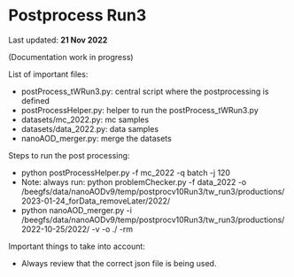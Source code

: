 # Postprocess Run3

Last updated: **21 Nov 2022**

(Documentation work in progress)

List of important files:

 * postProcess_tWRun3.py: central script where the postprocessing is defined
 * postProcessHelper.py: helper to run the postProcess_tWRun3.py
 * datasets/mc_2022.py: mc samples
 * datasets/data_2022.py: data samples
 * nanoAOD_merger.py: merge the datasets

Steps to run the post processing:
 
 * python postProcessHelper.py -f mc_2022 -q batch -j 120
 * Note: always run: python problemChecker.py -f data_2022 -o /beegfs/data/nanoAODv9/temp/postprocv10Run3/tw_run3/productions/2023-01-24_forData_removeLater/2022/
 * python nanoAOD_merger.py -i /beegfs/data/nanoAODv9/temp/postprocv10Run3/tw_run3/productions/2022-10-25/2022/  -v -o ./ -rm

 Important things to take into account:

 * Always review that the correct json file is being used.